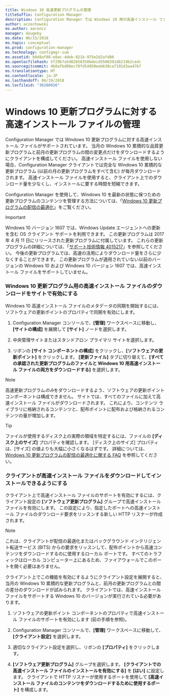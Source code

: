```yaml
---
title: Windows 10 高速更新プログラムの管理
titleSuffix: Configuration Manager
description: Configuration Manager では Windows 10 用の高速インストール ファイルがサポートされます。これを使用すると、クライアント上でのダウンロード量を少なくし、インストールに要する時間を短縮できます。
author: aczechowski
ms.author: aaroncz
manager: dougeby
ms.date: 06/15/2018
ms.topic: conceptual
ms.prod: configuration-manager
ms.technology: configmgr-sum
ms.assetid: b8d8af88-e8ac-4deb-921b-975e2d2afd80
ms.openlocfilehash: 5f29b7a5d82b58358bdecd5508391db219b2cedc
ms.sourcegitcommit: 4b8afbd08ecf8fd54950eeb630caf191d3aa4767
ms.translationtype: HT
ms.contentlocale: ja-JP
ms.lasthandoff: 06/19/2018
ms.locfileid: "36260926"
---
```

# <a name="manage-express-installation-files-for-windows-10-updates"></a>Windows 10 更新プログラムに対する高速インストール ファイルの管理

Configuration Manager では Windows 10 更新プログラムに対する高速インストール ファイルがサポートされています。 当月の Windows 10 累積的な品質更新プログラムと前月の更新プログラムの間の変更点だけをダウンロードするようにクライアントを構成してください。 高速インストール ファイルを使用しない場合、Configuration Manager クライアントでは完全な Windows 10 累積的な更新プログラム (以前の月の更新プログラムをすべて含む) が毎月ダウンロードされます。 高速インストール ファイルを使用すると、クライアント上でのダウンロード量を少なくし、インストールに要する時間を短縮できます。

Configuration Manager を使用して、Windows 10 を最新の状態に保つための更新プログラムのコンテンツを管理する方法については、「[Windows 10 更新プログラムの配信の最適化](/sccm/sum/deploy-use/optimize-windows-10-update-delivery)」をご覧ください。  


> [!IMPORTANT]  
> Windows 10 バージョン 1607 では、Windows Update エージェントへの更新を含む OS クライアント サポートを利用できます。 この更新プログラムは 2017 年 4 月 11 日にリリースされた更新プログラムに付属しています。 これらの更新プログラムの詳細については、「[サポート技術情報 4015217](http://support.microsoft.com/kb/4015217)」を参照してください。 今後の更新プログラムでは、高速の活用によりダウンロード量をさらに少なくすることができます。 この更新プログラムが適用されていない以前のバージョンの Windows 10 および Windows 10 バージョン 1607 では、高速インストール ファイルをサポートしていません。  


### <a name="enable-the-site-to-download-express-installation-files-for-windows-10-updates"></a>Windows 10 更新プログラム用の高速インストール ファイルのダウンロードをサイトで有効にする
Windows 10 高速インストール ファイルのメタデータの同期を開始するには、ソフトウェアの更新ポイントのプロパティで同期を有効にします。  

1. Configuration Manager コンソールで、**[管理]** ワークスペースに移動し、**[サイトの構成]** を展開して **[サイト]** ノードを選択します。  

2. 中央管理サイトまたはスタンドアロン プライマリ サイトを選択します。  

3. リボンの **[サイト コンポーネントの構成]** をクリックし、**[ソフトウェアの更新ポイント]** をクリックします。 **[更新ファイル]** タブに切り替えて、**[すべての承認された更新プログラムのファイルと Windows 10 用高速インストール ファイルの両方をダウンロードする]** を選択します。

> [!NOTE]    
> 高速更新プログラム*のみ*をダウンロードするよう、ソフトウェアの更新ポイント コンポーネントは構成できません。  サイトでは、すべてのファイルに加えて高速インストール ファイルがダウンロードされます。 これにより、コンテンツ ライブラリに格納されるコンテンツと、配布ポイントに配布および格納されるコンテンツの量が増加します。

> [!Tip]  
> ファイルが使用するディスク上の実際の領域を特定するには、ファイルの **[ディスク上のサイズ]** プロパティを確認します。 [ディスク上のサイズ] プロパティは、[サイズ] の値よりも大幅に小さくなるはずです。 詳細については、[Windows 10 更新プログラムの配信の最適化に関する FAQ](/sccm/sum/deploy-use/optimize-windows-10-update-delivery#bkmk_faq) を参照してください。  


### <a name="enable-clients-to-download-and-install-express-installation-files"></a>クライアントが高速インストール ファイルをダウンロードしてインストールできるようにする
クライアント上で高速インストール ファイルのサポートを有効にするには、クライアント設定の **[ソフトウェア更新プログラム]** グループで高速インストール ファイルを有効にします。 この設定により、指定したポートへの高速インストール ファイルのダウンロード要求をリッスンする新しい HTTP リスナーが作成されます。

> [!NOTE]    
> これは、クライアントが配信の最適化またはバックグラウンド インテリジェント転送サービス (BITS) からの要求をリッスンして、配布ポイントから高速コンテンツをダウンロードするのに使用するローカル ポートです。 すべてのトラフィックはローカル コンピューター上にあるため、ファイアウォールでこのポートを開く必要はありません。  

クライアント上でこの機能を有効にするようにクライアント設定を展開すると、当月の Windows 10 累積的な更新プログラムと、前月の更新プログラムとの間の差分のダウンロードが試みられます。 クライアントでは、高速インストール ファイルをサポートする Windows 10 のバージョンが実行されている必要があります。  

1. ソフトウェアの更新ポイント コンポーネントのプロパティで高速インストール ファイルのサポートを有効にします (前の手順を参照)。  

2. Configuration Manager コンソールで、**[管理]** ワークスペースに移動して、**[クライアント設定]** を選択します。  

3. 適切なクライアント設定を選択し、リボンの **[プロパティ]** をクリックします。  

4. **[ソフトウェア更新プログラム]** グループを選択します。 **[クライアントでの高速インストール ファイルのインストールを有効にする]** を **[はい]** に設定します。 クライアントで HTTP リスナーが使用するポートを使用して **[高速インストール ファイルのコンテンツをダウンロードするために使用するポート]** を構成します。  
